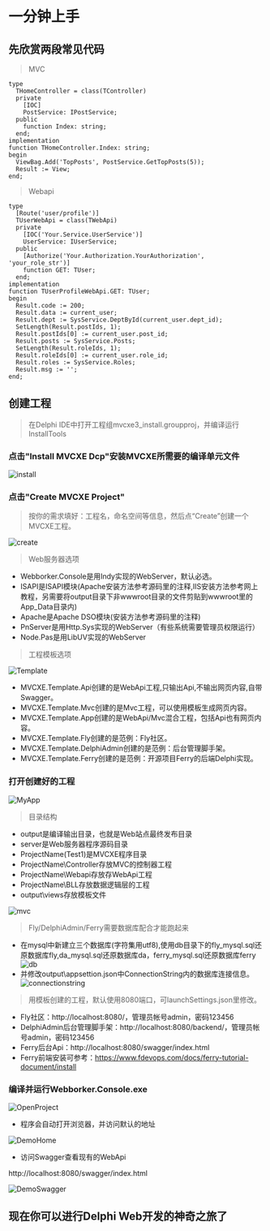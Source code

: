 # 一分钟上手

## 先欣赏两段常见代码
> MVC

	type
	  THomeController = class(TController)
	  private
	    [IOC]
	    PostService: IPostService;
	  public
	    function Index: string;
	  end;
	implementation
	function THomeController.Index: string;
	begin
	  ViewBag.Add('TopPosts', PostService.GetTopPosts(5));
	  Result := View;
	end;

> Webapi

	type
	  [Route('user/profile')]
	  TUserWebApi = class(TWebApi)
	  private
	    [IOC('Your.Service.UserService')]
	    UserService: IUserService;
	  public
	    [Authorize('Your.Authorization.YourAuthorization', 'your_role_str')]
	    function GET: TUser;
	  end;
	implementation
	function TUserProfileWebApi.GET: TUser;
	begin
	  Result.code := 200;
	  Result.data := current_user;
	  Result.dept := SysService.DeptById(current_user.dept_id);
	  SetLength(Result.postIds, 1);
	  Result.postIds[0] := current_user.post_id;
	  Result.posts := SysService.Posts;
	  SetLength(Result.roleIds, 1);
	  Result.roleIds[0] := current_user.role_id;
	  Result.roles := SysService.Roles;
	  Result.msg := '';
	end;
	
## 创建工程
> 在Delphi IDE中打开工程组mvcxe3_install.groupproj，并编译运行InstallTools

### 点击"Install MVCXE Dcp"安装MVCXE所需要的编译单元文件
![install](../images/install.png)

### 点击"Create MVCXE Project"
> 按你的需求填好：工程名，命名空间等信息，然后点“Create”创建一个MVCXE工程。

![create](../images/create.png)

> Web服务器选项

- Webborker.Console是用Indy实现的WebServer，默认必选。
- ISAPI是ISAPI模块(Apache安装方法参考源码里的注释,IIS安装方法参考网上教程，另需要将output目录下非wwwroot目录的文件剪贴到wwwroot里的App_Data目录内)
- Apache是Apache DSO模块(安装方法参考源码里的注释)
- PnServer是用Http.Sys实现的WebServer（有些系统需要管理员权限运行）
- Node.Pas是用LibUV实现的WebServer

> 工程模板选项

![Template](../images/Template.png)

- MVCXE.Template.Api创建的是WebApi工程,只输出Api,不输出网页内容,自带Swagger。
- MVCXE.Template.Mvc创建的是Mvc工程，可以使用模板生成网页内容。
- MVCXE.Template.App创建的是WebApi/Mvc混合工程，包括Api也有网页内容。
- MVCXE.Template.Fly创建的是范例：Fly社区。
- MVCXE.Template.DelphiAdmin创建的是范例：后台管理脚手架。
- MVCXE.Template.Ferry创建的是范例：开源项目Ferry的后端Delphi实现。

### 打开创建好的工程
![MyApp](../images/MyApp.png)
> 目录结构
- output是编译输出目录，也就是Web站点最终发布目录
- server是Web服务器程序源码目录
- ProjectName(Test1)是MVCXE程序目录
- ProjectName\Controller存放MVC的控制器工程
- ProjectName\Webapi存放存WebApi工程
- ProjectName\BLL存放数据逻辑层的工程
- output\views存放模板文件

![mvc](../images/mvc.png)
> Fly/DelphiAdmin/Ferry需要数据库配合才能跑起来

- 在mysql中新建立三个数据库(字符集用utf8),使用db目录下的fly_mysql.sql还原数据库fly,da_mysql.sql还原数据库da，ferry_mysql.sql还原数据库ferry
![db](../images/db.png)
- 并修改output\appsettion.json中ConnectionString内的数据库连接信息。
![connectionstring](../images/connectionstring.png)
> 用模板创建的工程，默认使用8080端口，可launchSettings.json里修改。

- Fly社区：http://localhost:8080/，管理员帐号admin，密码123456
- DelphiAdmin后台管理脚手架：http://localhost:8080/backend/，管理员帐号admin，密码123456
- Ferry后台Api：http://localhost:8080/swagger/index.html
- Ferry前端安装可参考：https://www.fdevops.com/docs/ferry-tutorial-document/install

### 编译并运行Webborker.Console.exe

![OpenProject](../images/OpenProject.png)

- 程序会自动打开浏览器，并访问默认的地址

![DemoHome](../images/demo_home.png)

- 访问Swagger查看现有的WebApi

http://localhost:8080/swagger/index.html

![DemoSwagger](../images/demo_swagger.png)

## 现在你可以进行Delphi Web开发的神奇之旅了